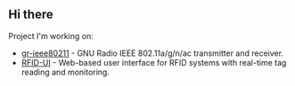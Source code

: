 ## Hi there


Project I'm working on: 
- [gr-ieee80211](https://github.com/cloud9477/gr-ieee80211) - GNU Radio IEEE 802.11a/g/n/ac transmitter and receiver.
- [RFID-UI](https://github.com/AmyangXYZ/RFID-UI) - Web-based user interface for RFID systems with real-time tag reading and monitoring.
